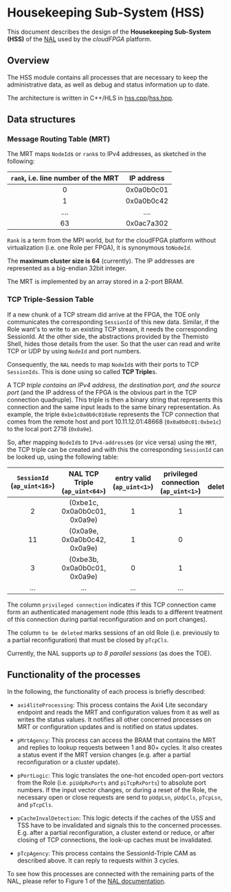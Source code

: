 Housekeeping Sub-System (HSS)
==============================

This document describes the design of the **Housekeeping Sub-System (HSS)** of the [NAL](./NAL.md) used by the *cloudFPGA* platform.

## Overview

The HSS module contains all processes that are necessary to keep the administrative data, as well as debug and status information up to date. 

The architecture is written in C++/HLS in [hss.cpp](../../SRA/LIB/SHELL/LIB/hls/NAL/src/hss.cpp)/[hss.hpp](../../SRA/LIB/SHELL/LIB/hls/NAL/src/hss.hpp).

## Data structures

### Message Routing Table (MRT)

The MRT maps `NodeId`s or `rank`s to IPv4 addresses, as sketched in the following:

| `rank`, i.e. line number of the MRT | IP address |
|:-----------------------------------:|:----------:|
| 0                                   | 0x0a0b0c01 |
| 1                                   | 0x0a0b0c42 |
| ....                                | ....       |
| 63                                  | 0x0ac7a302 |

`Rank` is a term from the MPI world, but for the cloudFPGA platform without virtualization (i.e. one Role per FPGA), it is synonymous to`NodeId`.

The **maximum cluster size is 64** (currently). The IP addresses are represented as a big-endian 32bit integer. 

The MRT is implemented by an array stored in a 2-port BRAM. 

### TCP Triple-Session Table

If a new chunk of a TCP stream did arrive at the FPGA, the TOE only communicates the corresponding `SessionId` of this new data. Similar, if the Role want's to write to an existing TCP stream, it needs the corresponding SessionId. 
At the other side, the abstractions provided by the Themisto Shell, hides those details from the user. So that the user can read and write TCP or UDP by using `NodeId` and port numbers. 

Consequently, the `NAL` needs to map `NodeId`s with their ports to TCP `SessionIds`. This is done using so called **TCP Triple**s. 

A TCP *triple contains an IPv4 address, the destination port, and the source port* (and the IP address of the FPGA is the obvious part in the TCP connection quadruple). This triple is then a binary string that represents this connection and the same input leads to the same binary representation. As example, the triple `0xbe1c0a0b0c010a9e` represents the TCP connection that comes from the remote host and port 10.11.12.01:48668 (`0x0a0b0c01:0xbe1c`) to the local port 2718 (`0x0a9e`). 

So, after mapping `NodeId`s to `IPv4-address`es (or vice versa) using the `MRT`, the TCP triple can be created and with this the corresponding `SessionId` can be looked up, using the following table:

| `SessionId` (`ap_uint<16>`) | NAL TCP Triple (`ap_uint<64>`) | entry valid (`ap_uint<1>`) | privileged connection (`ap_uint<1>`) | to be deleted (`ap_uint<1>`) |
|:---------------------------:|:------------------------------:|:--------------------------:|:------------------------------------:|:----------------------------:|
| 2                           | (0xbe1c, 0x0a0b0c01, 0x0a9e)   | 1                          | 1                                    | 0                            |
| 11                          | (0x0a9e, 0x0a0b0c42, 0x0a9e)   | 1                          | 0                                    | 0                            |
| 3                           | (0xbe3b, 0x0a0b0c01, 0x0a9e)   | 0                          | 1                                    | 0                            |
| ...                         | ...                            | ...                        | ...                                  | ...                          |

The column `privileged connection` indicates if this TCP connection came form an authenticated management node (this leads to a different treatment of this connection during partial reconfiguration and on port changes). 

The column `to be deleted` marks sessions of an old Role (i.e. previously to a partial reconfiguration) that must be closed by `pTcpCls`. 

Currently, the NAL supports *up to 8 parallel sessions* (as does the TOE). 

## Functionality of the processes

In the following, the functionality of each process is briefly described:

- `axi4liteProcessing`: This process contains the Axi4 Lite secondary endpoint and reads the MRT and configuration values from it as well as writes the status values. It notifies all other concerned processes on MRT or configuration updates and is notified on status updates.  

- `pMrtAgency`: This process can access the BRAM that contains the MRT and replies to lookup requests between 1 and 80+ cycles. It also creates a status event if the MRT version changes (e.g. after a partial reconfiguration or a cluster update).

- `pPortLogic`: This logic translates the one-hot encoded open-port vectors from the Role (i.e. `piUdpRxPorts` and `piTcpRxPorts`) to absolute port numbers. If the input vector changes, or during a reset of the Role, the necessary open or close requests are send to `pUdpLsn`, `pUdpCls`,  `pTcpLsn`, and `pTcpCls`. 

- `pCacheInvalDetection`: This logic detects if the caches of the USS and TSS have to be invalidated and signals this to the concerned processes. E.g. after a partial reconfiguration, a cluster extend or reduce, or after closing of TCP connections, the  look-up caches must be invalidated. 

- `pTcpAgency`: This process contains the SessionId-Triple CAM as described above. It can reply to requests within 3 cycles. 

To see how this processes are connected with the remaining parts of the NAL, please refer to Figure 1 of the [NAL documentation](./NAL.md).